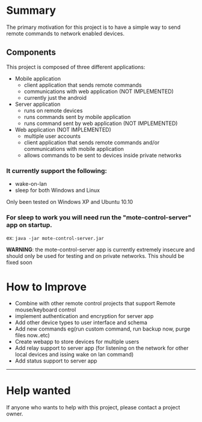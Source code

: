 # Summary #
The primary motivation for this project is to have a simple way to send remote commands to network enabled devices.

## Components ##
This project is composed of three different applications:
  * Mobile application
    * client application that sends remote commands
    * communications with web application (NOT IMPLEMENTED)
    * currently just the android
  * Server application
    * runs on remote devices
    * runs commands sent by mobile application
    * runs command sent by web application (NOT IMPLEMENTED)
  * Web application (NOT IMPLEMENTED)
    * multiple user accounts
    * client application that sends remote commands and/or communications with mobile application
    * allows commands to be sent to devices inside private networks

### It currently support the following: ###
  * wake-on-lan
  * sleep for both Windows and Linux

Only been tested on Windows XP and Ubuntu 10.10

### For sleep to work you will need run the "mote-control-server" app on startup. ###
ex: `java -jar mote-control-server.jar`

**WARNING**: the mote-control-server app is currently extremely insecure and should only be used for testing and on private networks. This should be fixed soon

# How to Improve #
  * Combine with other remote control projects that support Remote mouse/keyboard control
  * implement authentication and encryption for server app
  * Add other device types to user interface and schema
  * Add new commands eg(run custom command, run backup now, purge files now..etc)
  * Create webapp to store devices for multiple users
  * Add relay support to server app (for listening on the network for other local devices and issing wake on lan command)
  * Add status support to server app
---
# Help wanted #
If anyone who wants to help with this project, please contact a project owner.